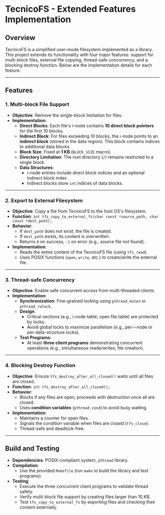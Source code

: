 # TecnicoFS - Extended Features Implementation

## Overview
TecnicoFS is a simplified user-mode filesystem implemented as a library. This project extends its functionality with four major features: support for multi-block files, external file copying, thread-safe concurrency, and a blocking destroy function. Below are the implementation details for each feature.

---

## Features

### 1. Multi-block File Support
- **Objective**: Remove the single-block limitation for files.
- **Implementation**:
  - **Direct Blocks**: Each file's i-node contains **10 direct block pointers** for the first 10 blocks.
  - **Indirect Block**: For files exceeding 10 blocks, the i-node points to an **indirect block** (stored in the data region). This block contains indices to additional data blocks.
  - **Block Size**: Fixed at **1 KB** (`BLOCK_SIZE` macro).
  - **Directory Limitation**: The root directory (`/`) remains restricted to a single block.
  - **Data Structures**:
    - i-node entries include direct block indices and an optional indirect block index.
    - Indirect blocks store `int` indices of data blocks.

---

### 2. Export to External Filesystem
- **Objective**: Copy a file from TecnicoFS to the host OS's filesystem.
- **Function**: `int tfs_copy_to_external_fs(char const *source_path, char const *dest_path);`
- **Behavior**:
  - If `dest_path` does not exist, the file is created.
  - If `dest_path` exists, its content is overwritten.
  - Returns `0` on success, `-1` on error (e.g., source file not found).
- **Implementation**:
  - Reads the entire content of the TecnicoFS file (using `tfs_read`).
  - Uses POSIX functions (`open`, `write`, etc.) to create/write the external file.

---

### 3. Thread-safe Concurrency
- **Objective**: Enable safe concurrent access from multi-threaded clients.
- **Implementation**:
  - **Synchronization**: Fine-grained locking using `pthread_mutex` or `pthread_rwlock`.
  - **Design**:
    - Critical sections (e.g., i-node table, open file table) are protected by locks.
    - Avoid global locks to maximize parallelism (e.g., per-i-node or per-data-structure locks).
  - **Test Programs**:
    - At least **three client programs** demonstrating concurrent operations (e.g., simultaneous reads/writes, file creation).

---

### 4. Blocking Destroy Function
- **Objective**: Ensure `tfs_destroy_after_all_closed()` waits until all files are closed.
- **Function**: `int tfs_destroy_after_all_closed();`
- **Behavior**:
  - Blocks if any files are open; proceeds with destruction once all are closed.
  - Uses **condition variables** (`pthread_cond`) to avoid busy waiting.
- **Implementation**:
  - Maintains a counter for open files.
  - Signals the condition variable when files are closed (`tfs_close`).
  - Thread-safe and deadlock-free.

---

## Build and Testing
- **Dependencies**: POSIX-compliant system, `pthread` library.
- **Compilation**:
  - Use the provided `Makefile` (run `make` to build the library and test programs).
- **Testing**:
  - Execute the three concurrent client programs to validate thread safety.
  - Verify multi-block file support by creating files larger than 10 KB.
  - Test `tfs_copy_to_external_fs` by exporting files and checking their content externally.
